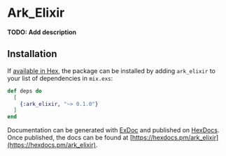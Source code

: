 # Ark_Elixir

**TODO: Add description**

## Installation

If [available in Hex](https://hex.pm/docs/publish), the package can be installed
by adding `ark_elixir` to your list of dependencies in `mix.exs`:

```elixir
def deps do
  [
    {:ark_elixir, "~> 0.1.0"}
  ]
end
```

Documentation can be generated with [ExDoc](https://github.com/elixir-lang/ex_doc)
and published on [HexDocs](https://hexdocs.pm). Once published, the docs can
be found at [https://hexdocs.pm/ark_elixir](https://hexdocs.pm/ark_elixir).

